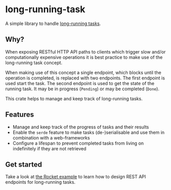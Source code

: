 # long-running-task

A simple library to handle [long-running tasks](https://restfulapi.net/rest-api-design-for-long-running-tasks/).

## Why?

When exposing RESTful HTTP API paths to clients which trigger slow and/or computationally expensive
operations it is best practice to make use of the long-running task concept.

When making use of this concept a single endpoint, which blocks until the operation is completed,
is replaced with two endpoints. The first endpoint is used start the task.
The second endpoint is used to get the state of the running task.
It may be in progress (`Pending`) or may be completed (`Done`).

This crate helps to manage and keep track of long-running tasks.

## Features

- Manage and keep track of the progress of tasks and their results
- Enable the `serde` feature to make tasks (de-)serialisable and use them in combination with a web-frameworks
- Configure a lifespan to prevent completed tasks from living on indefinitely if they are not retrieved

## Get started

Take a look at [the Rocket example](examples/rocket/src/main.rs) to learn how to design REST API endpoints for long-running tasks.
